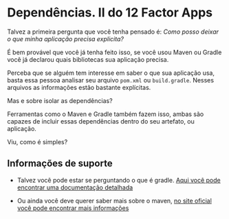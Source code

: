 # Dependências. II do 12 Factor Apps

Talvez a primeira pergunta que você tenha pensado é: _Como posso deixar o que minha aplicação 
precisa explicita?_

É bem provável que você já tenha feito isso, se você usou Maven ou Gradle você já
declarou quais bibliotecas  sua aplicação precisa.

Perceba que se alguém tem interesse em saber o que sua aplicação usa, basta
essa pessoa analisar seu arquivo `pom.xml` ou `build.gradle`. Nesses arquivos
as informações estão bastante explícitas.

Mas e sobre isolar as dependências?

Ferramentas como o Maven e Gradle também fazem isso, ambas são capazes
de incluir essas dependências dentro do seu artefato, ou aplicação.

Viu, como é simples?

## Informações de suporte

* Talvez você pode estar se perguntando o que é gradle. [Aqui você pode encontrar uma documentação detalhada](https://gradle.org/)

* Ou ainda você deve querer saber mais sobre o maven, [no site oficial você pode encontrar mais informações](https://maven.apache.org/)


